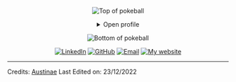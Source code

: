 <div align="center">
<p><img src="https://user-images.githubusercontent.com/44261381/209363264-ac854d3c-2cc2-44c4-928e-8a08d1013f46.png" alt="Top of pokeball"></p>
<details>
<summary>Open profile</summary>
<p><br></p>
<div>
  <div align="center">
      <img height="200" alt="Profile avatar" src="/personal-image-removebg-preview.png">
  </div>
  <div align="center">
      <a href="https://git.io/typing-svg"><img src="https://readme-typing-svg.demolab.com?font=VT323&amp;size=35&amp;duration=3500&amp;pause=300&amp;color=A89568&amp;center=true&amp;vCenter=true&amp;width=500&amp;lines=Hey%2C+I'm+Assylbek+Saduakhassov;Welcome+to+my+profile!;Description+of+myself%3A;Software+Engineer;Tech+enthusiast;AI+explorer;Problem+solver;Innovative+thinker;Lifelong+learner;Code+craftsman" alt="Typing SVG"></a>
  </div>
</div>
<details>
<summary>About me</summary>
<div align="left">

```js
/**
 * Represents me.
 * @constructor
 * @param {string} city - Abu Dhabi, UAE.
 * @param {string} languagues - English, Kazakh, Russian.
 * @param {string} jobTitle - Software Engineer.
 * @param {string} specialization - Building robust and scalable web applications.
 * @param {string} interests - AI, software architecture, innovative solutions & problem-solving.
 * @param {string} hobbies - Coding, exploring new technologies, ai/ml & sports.
 * @param {string} education - BSc CompSci, New York University Abu Dhabi.
 * @param {string} approachable - Yes, to collaborate on exciting projects, don't hesitate to react out.
 * @param {string} stength - Problem-solving and adaptability.
 * @param {string} weakness - Perfectionism.
 * @throws {Punch} To any and all bugs.
 * @returns {Object} Assylbek.
 */
```
</div>
</details>
<details>
<summary>Tools</summary>
<div>
  <p style="display: inline-block;" align="center">
    <kbd>
      <kbd>Programming Languages</kbd>
      <br>
      <br>
      <img width="30px" src="https://cdn.jsdelivr.net/gh/devicons/devicon/icons/python/python-original.svg"> 
      <img width="30px" src="https://cdn.jsdelivr.net/gh/devicons/devicon@latest/icons/cplusplus/cplusplus-original.svg">
      <img width="30px" src="https://cdn.jsdelivr.net/gh/devicons/devicon/icons/javascript/javascript-original.svg">
      <img width="30px" src="https://cdn.jsdelivr.net/gh/devicons/devicon@latest/icons/azuresqldatabase/azuresqldatabase-original.svg">
    </kbd>
    <kbd>
      <kbd>Frameworks & Libraries</kbd>
      <br>
      <br>
      <img width="30px" src="https://cdn.jsdelivr.net/gh/devicons/devicon@latest/icons/django/django-plain.svg">
      <img width="30px" src="https://cdn.jsdelivr.net/gh/devicons/devicon@latest/icons/djangorest/djangorest-original.svg">
      <img width="30px" src="https://cdn.jsdelivr.net/gh/devicons/devicon@latest/icons/flask/flask-original.svg">
      <img width="30px" src="https://cdn.jsdelivr.net/gh/devicons/devicon@latest/icons/fastapi/fastapi-original.svg">
      <img width="30px" src="https://cdn.jsdelivr.net/gh/devicons/devicon/icons/nodejs/nodejs-original.svg">
      <img width="30px" src="https://cdn.jsdelivr.net/gh/devicons/devicon/icons/express/express-original.svg">
      <img width="30px" src="https://cdn.jsdelivr.net/gh/devicons/devicon@latest/icons/tensorflow/tensorflow-original.svg">
      <img width="30px" src="https://cdn.jsdelivr.net/gh/devicons/devicon@latest/icons/pytorch/pytorch-original.svg">
      <img width="30px" src="https://cdn.jsdelivr.net/gh/devicons/devicon@latest/icons/pandas/pandas-original-wordmark.svg">
      <img width="30px" src="https://cdn.jsdelivr.net/gh/devicons/devicon@latest/icons/numpy/numpy-plain-wordmark.svg">
    </kbd>
     <kbd>
      <kbd>Web & APIs</kbd>
      <br>
      <br>
      <img width="30px" src="https://cdn.jsdelivr.net/gh/devicons/devicon@latest/icons/oauth/oauth-original.svg">
      <img width="30px" src="https://cdn.jsdelivr.net/gh/devicons/devicon@latest/icons/swagger/swagger-original.svg">
      <img width="30px" src="https://cdn.jsdelivr.net/gh/devicons/devicon@latest/icons/openapi/openapi-original.svg">
      <img width="30px" src="https://cdn.jsdelivr.net/gh/devicons/devicon@latest/icons/grpc/grpc-original.svg">
    </kbd>
    <kbd>
      <kbd>Tools & Technologies</kbd>
      <br>
      <br>
      <img width="30px" alt="vscode" title="vscode" src="https://cdn.jsdelivr.net/gh/devicons/devicon/icons/vscode/vscode-original.svg">
      <img width="30px" alt="sublime" title="sublime" src="https://upload.wikimedia.org/wikipedia/en/d/d2/Sublime_Text_3_logo.png" />
      <img width="30px" src="https://cdn.jsdelivr.net/gh/devicons/devicon@latest/icons/git/git-original.svg">
      <img width="30px" src="https://cdn.jsdelivr.net/gh/devicons/devicon@latest/icons/github/github-original.svg">
      <img width="30px" src="https://cdn.jsdelivr.net/gh/devicons/devicon@latest/icons/docker/docker-original.svg">
      <img width="30px" src="https://cdn.jsdelivr.net/gh/devicons/devicon@latest/icons/amazonwebservices/amazonwebservices-original-wordmark.svg">
      <img width="30px" src="https://cdn.jsdelivr.net/gh/devicons/devicon@latest/icons/postman/postman-original.svg">
      <img width="30px" src="https://cdn.jsdelivr.net/gh/devicons/devicon@latest/icons/jira/jira-original-wordmark.svg">
      <img width="30px" src="https://cdn.jsdelivr.net/gh/devicons/devicon@latest/icons/slack/slack-original.svg">
      <img width="30px" src="https://cdn.jsdelivr.net/gh/devicons/devicon@latest/icons/confluence/confluence-original-wordmark.svg">
    </kbd>
    <kbd>
      <kbd>Database</kbd>
      <br>
      <br>
      <img width="30px" src="https://cdn.jsdelivr.net/gh/devicons/devicon/icons/mysql/mysql-plain.svg">
      <img width="30px" src="https://cdn.jsdelivr.net/gh/devicons/devicon/icons/postgresql/postgresql-original.svg">
      <img width="30px" src="https://cdn.jsdelivr.net/gh/devicons/devicon/icons/redis/redis-original.svg">
      <img width="30px" src="https://cdn.jsdelivr.net/gh/devicons/devicon@latest/icons/microsoftsqlserver/microsoftsqlserver-original-wordmark.svg">
    </kbd>
    <br>
    <br>
    <kbd>
      <kbd>Cloud & DevOps</kbd>
      <br>
      <br>
      <img width="30px" src="https://cdn.jsdelivr.net/gh/devicons/devicon@latest/icons/amazonwebservices/amazonwebservices-original-wordmark.svg">
      <img width="30px" src="https://cdn.jsdelivr.net/gh/devicons/devicon@latest/icons/docker/docker-original.svg">
      <img width="30px" src="https://cdn.jsdelivr.net/gh/devicons/devicon@latest/icons/githubactions/githubactions-original.svg">
      <img width="30px" src="https://cdn.jsdelivr.net/gh/devicons/devicon@latest/icons/nginx/nginx-original.svg">
    </kbd>
    <kbd>
      <kbd>Monitoring & Observability</kbd>
      <br>
      <br>
        <img width="30px" src="https://cdn.jsdelivr.net/gh/devicons/devicon@latest/icons/grafana/grafana-original-wordmark.svg">
        <img width="30px" src="https://cdn.jsdelivr.net/gh/devicons/devicon@latest/icons/jaegertracing/jaegertracing-original-wordmark.svg">
    </kbd>
  </p>
</div>
</details>
<details>
  <summary>Quote</summary>
  <br>
  One of my favourite quotes
  <blockquote>
    "The best way to predict the future is to invent it."
    <br><strong>Alan Kay</strong>
  </blockquote>
</details>
<details>
  <summary>Free DOSE hit</summary>
  <br>
  <small><i>DOSE (dopamine, oxytocin, serotonin & endorphin), refresh page if dose was ineffective.</i></small>
  <br>
  <div align="center"><img src="https://readme-jokes.vercel.app/api?theme=monokai" alt="Jokes Card"></div>
</details>
<details>
<summary>What can I do for you?</summary>
<table style="border: none">
  <tbody><tr>
  <td width="50%" valign="top">
<h2 id="lets-work-on-your-project-together">Let's Work on Your Project Together!</h2>
<p>If you have any questions about web development, software architecture or AI, feel free to <a href="mailto:assylbek.s@nyu.edu">contact me by email</a>, I'm always open to interesting collaborations and projects.</p>
  </td>
  <td width="50%" valign="top">
<h2 id="its-not-perfect-isnt-it">It's not perfect, isn't it?</h2>
<p><strong><img alt="Feedback" src="https://img.shields.io/badge/Ask%20me-anything-1abc9c.svg"></strong></p>
<blockquote>"We can only see a short distance ahead, but we can see plenty there that needs to be done."
<br><strong>– Alan Turing</strong></blockquote>
  </td>
  </tr>
</tbody></table>
</details>
</details>
<p><img src="https://user-images.githubusercontent.com/44261381/209363271-905d2a5e-8a18-44c0-a450-45dddd4d5036.png" alt="Bottom of pokeball"></p>
</div>
<div align="center">
  <a href="https://www.linkedin.com/in/assylbeks/"><img src="https://img.shields.io/static/v1?style=for-the-badge&amp;message=LinkedIn&amp;color=0A66C2&amp;logo=LinkedIn&amp;logoColor=FFFFFF&amp;label=" alt="LinkedIn"></a>
  <a href="https://github.com/assylbek-codes"><img src="https://img.shields.io/static/v1?style=for-the-badge&amp;message=GitHub&amp;color=181717&amp;logo=GitHub&amp;logoColor=FFFFFF&amp;label=" alt="GitHub"></a>
  <a href="mailto:assylbek.s@nyu.edu?subject=Hi%20Assylbek%20,%20nice%20to%20meet%20you!"><img alt="Email" src="https://img.shields.io/static/v1?style=for-the-badge&amp;message=Gmail&amp;color=EA4335&amp;logo=Gmail&amp;logoColor=FFFFFF&amp;label="></a>
  <a href="https://assylbek.me/"><img src="https://img.shields.io/static/v1?style=for-the-badge&amp;message=My+website&amp;color=4285F4&amp;logo=Google+Chrome&amp;logoColor=FFFFFF&amp;label=" alt="My website"></a>
</div>
<hr>

<p>Credits: <a href="https://github.com/Austinae">Austinae</a>
Last Edited on: 23/12/2022</p> 
